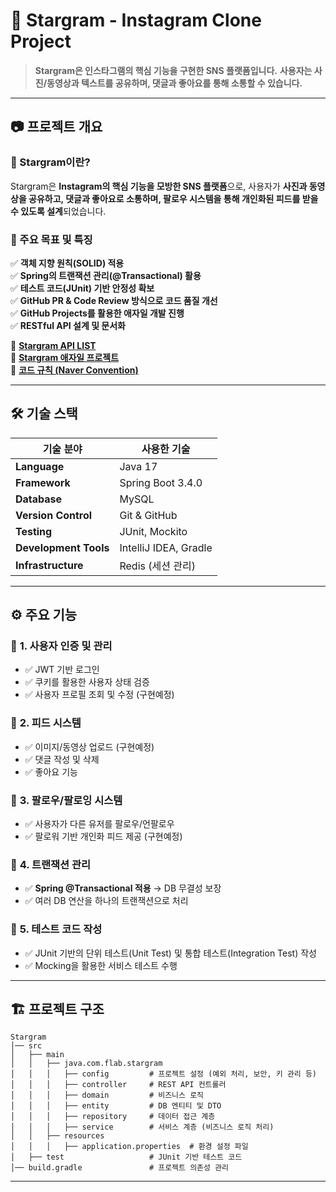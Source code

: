 # 🌟 Stargram - Instagram Clone Project

> **Stargram은 인스타그램의 핵심 기능을 구현한 SNS 플랫폼입니다.**
> **사용자는 사진/동영상과 텍스트를 공유하며, 댓글과 좋아요를 통해 소통할 수 있습니다.**



---

## 📷 **프로젝트 개요**
### 🔹 Stargram이란?
Stargram은 **Instagram의 핵심 기능을 모방한 SNS 플랫폼**으로, 사용자가 **사진과 동영상을 공유하고, 댓글과 좋아요로 소통하며, 팔로우 시스템을 통해 개인화된 피드를 받을 수 있도록 설계**되었습니다.

### 🔹 주요 목표 및 특징
✅ **객체 지향 원칙(SOLID) 적용**  
✅ **Spring의 트랜잭션 관리(@Transactional) 활용**  
✅ **테스트 코드(JUnit) 기반 안정성 확보**  
✅ **GitHub PR & Code Review 방식으로 코드 품질 개선**  
✅ **GitHub Projects를 활용한 애자일 개발 진행**  
✅ **RESTful API 설계 및 문서화**


📌 **[Stargram API LIST](https://docs.google.com/spreadsheets/d/1piFu00NngGIWQvQfoORgb7A-OuY4zVjEH804PHcYPtA/edit?gid=0#gid=0)**  
📌 **[Stargram 애자일 프로젝트](https://github.com/orgs/f-lab-edu/projects/331)**  
📌 **[코드 규칙 (Naver Convention)](https://naver.github.io/hackday-conventions-java/#_intellij)**  

---

## 🛠 **기술 스택**
| 기술 분야 | 사용한 기술 |
|-----------|------------|
| **Language** | Java 17 |
| **Framework** | Spring Boot 3.4.0 |
| **Database** | MySQL |
| **Version Control** | Git & GitHub |
| **Testing** | JUnit, Mockito |
| **Development Tools** | IntelliJ IDEA, Gradle |
| **Infrastructure** | Redis (세션 관리) |

---

## ⚙️ **주요 기능**
### 📌 **1. 사용자 인증 및 관리**
- ✅ JWT 기반 로그인
- ✅ 쿠키를 활용한 사용자 상태 검증
- ✅ 사용자 프로필 조회 및 수정 (구현예정)

### 📌 **2. 피드 시스템**
- ✅ 이미지/동영상 업로드  (구현예정)
- ✅ 댓글 작성 및 삭제
- ✅ 좋아요 기능

### 📌 **3. 팔로우/팔로잉 시스템**
- ✅ 사용자가 다른 유저를 팔로우/언팔로우
- ✅ 팔로워 기반 개인화 피드 제공 (구현예정)

### 📌 **4. 트랜잭션 관리**
- ✅ **Spring @Transactional 적용** → DB 무결성 보장
- ✅ 여러 DB 연산을 하나의 트랜잭션으로 처리

### 📌 **5. 테스트 코드 작성**
- ✅ JUnit 기반의 단위 테스트(Unit Test) 및 통합 테스트(Integration Test) 작성
- ✅ Mocking을 활용한 서비스 테스트 수행

---

## 🏗 **프로젝트 구조**
```
Stargram
│── src
│   ├── main
│   │   ├── java.com.flab.stargram
│   │   │   ├── config         # 프로젝트 설정 (예외 처리, 보안, 키 관리 등)
│   │   │   ├── controller     # REST API 컨트롤러
│   │   │   ├── domain         # 비즈니스 로직
│   │   │   ├── entity         # DB 엔티티 및 DTO
│   │   │   ├── repository     # 데이터 접근 계층
│   │   │   ├── service        # 서비스 계층 (비즈니스 로직 처리)
│   │   ├── resources
│   │   │   ├── application.properties  # 환경 설정 파일
│   ├── test                   # JUnit 기반 테스트 코드
│── build.gradle               # 프로젝트 의존성 관리
```

---
